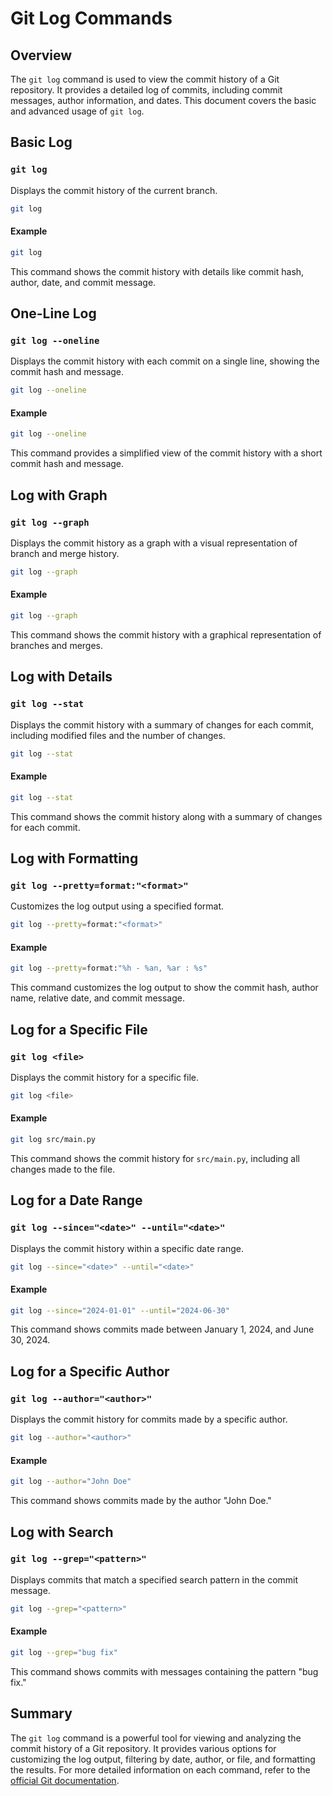 # Git Log Commands

## Overview

The `git log` command is used to view the commit history of a Git repository. It provides a detailed log of commits, including commit messages, author information, and dates. This document covers the basic and advanced usage of `git log`.

## Basic Log

### `git log`

Displays the commit history of the current branch.

```sh
git log
```

#### Example

```sh
git log
```

This command shows the commit history with details like commit hash, author, date, and commit message.

## One-Line Log

### `git log --oneline`

Displays the commit history with each commit on a single line, showing the commit hash and message.

```sh
git log --oneline
```

#### Example

```sh
git log --oneline
```

This command provides a simplified view of the commit history with a short commit hash and message.

## Log with Graph

### `git log --graph`

Displays the commit history as a graph with a visual representation of branch and merge history.

```sh
git log --graph
```

#### Example

```sh
git log --graph
```

This command shows the commit history with a graphical representation of branches and merges.

## Log with Details

### `git log --stat`

Displays the commit history with a summary of changes for each commit, including modified files and the number of changes.

```sh
git log --stat
```

#### Example

```sh
git log --stat
```

This command shows the commit history along with a summary of changes for each commit.

## Log with Formatting

### `git log --pretty=format:"<format>"`

Customizes the log output using a specified format.

```sh
git log --pretty=format:"<format>"
```

#### Example

```sh
git log --pretty=format:"%h - %an, %ar : %s"
```

This command customizes the log output to show the commit hash, author name, relative date, and commit message.

## Log for a Specific File

### `git log <file>`

Displays the commit history for a specific file.

```sh
git log <file>
```

#### Example

```sh
git log src/main.py
```

This command shows the commit history for `src/main.py`, including all changes made to the file.

## Log for a Date Range

### `git log --since="<date>" --until="<date>"`

Displays the commit history within a specific date range.

```sh
git log --since="<date>" --until="<date>"
```

#### Example

```sh
git log --since="2024-01-01" --until="2024-06-30"
```

This command shows commits made between January 1, 2024, and June 30, 2024.

## Log for a Specific Author

### `git log --author="<author>"`

Displays the commit history for commits made by a specific author.

```sh
git log --author="<author>"
```

#### Example

```sh
git log --author="John Doe"
```

This command shows commits made by the author "John Doe."

## Log with Search

### `git log --grep="<pattern>"`

Displays commits that match a specified search pattern in the commit message.

```sh
git log --grep="<pattern>"
```

#### Example

```sh
git log --grep="bug fix"
```

This command shows commits with messages containing the pattern "bug fix."

## Summary

The `git log` command is a powerful tool for viewing and analyzing the commit history of a Git repository. It provides various options for customizing the log output, filtering by date, author, or file, and formatting the results. For more detailed information on each command, refer to the [official Git documentation](https://git-scm.com/doc).
